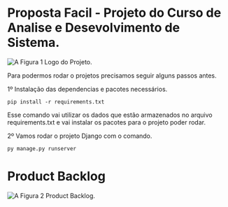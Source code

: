 # Proposta Facil - Projeto do Curso de Analise e Desevolvimento de Sistema.

![A Figura 1 Logo do Projeto.](https://github.com/Antonio-AF/PropostaFacil/blob/master/core/static/img/Logo.png?raw=true)

Para podermos rodar o projetos precisamos seguir alguns passos antes.

1º Instalação das dependencias e pacotes necessários.

 `pip install -r requirements.txt` 
 
 Esse comando vai utilizar os dados que estão armazenados no arquivo requirements.txt e vai instalar os pacotes para o projeto poder rodar.
 
 2º Vamos rodar o projeto Django com o comando.
 
 `py manage.py runserver`
 
 # Product Backlog
 
![A Figura 2 Product Backlog.](https://github.com/Antonio-AF/PropostaFacil/blob/master/core/static/img/Backlog.png?raw=true)
